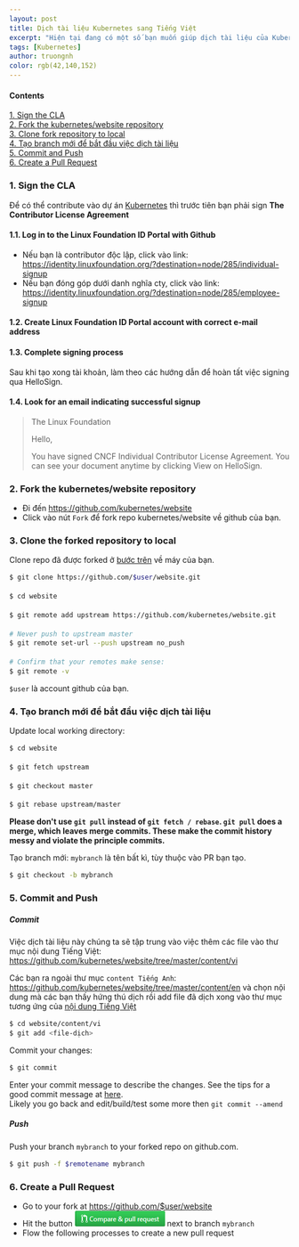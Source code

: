 ```yaml
---
layout: post
title: Dịch tài liệu Kubernetes sang Tiếng Việt
excerpt: "Hiện tại đang có một số bạn muốn giúp dịch tài liệu của Kubernetes sang Tiếng Việt. K8s là dự án mã nguồn mở nên các hoạt động này là từ phía cộng đồng. Bạn nào có hứng thú với việc contribute thì đọc hướng dẫn này nhé."
tags: [Kubernetes]
author: truongnh
color: rgb(42,140,152)
---
```


#### Contents

<!-- MarkdownTOC -->
[1. Sign the CLA](#-sign-the-cla)  
[2. Fork the kubernetes/website repository](#-fork-a-repository)  
[3. Clone fork repository to local](#-clone-fork-repository-to-local)  
[4. Tạo branch mới để bắt đầu việc dịch tài liệu](#-create-a-branch)  
[5. Commit and Push](#-commit)   
[6. Create a Pull Request](#-create-a-pull-request)   
<!-- /MarkdownTOC -->

<a name="-sign-the-cla"><a/>
### 1. Sign the CLA

Để có thể contribute vào dự án [Kubernetes](https://github.com/kubernetes/) thì trước tiên bạn phải sign **The Contributor License Agreement**  

#### 1.1. Log in to the Linux Foundation ID Portal with Github

- Nếu bạn là contributor độc lập, click vào link: https://identity.linuxfoundation.org/?destination=node/285/individual-signup
- Nếu bạn đóng góp dưới danh nghĩa cty, click vào link: https://identity.linuxfoundation.org/?destination=node/285/employee-signup

#### 1.2. Create Linux Foundation ID Portal account with correct e-mail address

#### 1.3. Complete signing process

Sau khi tạo xong tài khoản, làm theo các hướng dẫn để hoàn tất việc signing qua HelloSign.

#### 1.4. Look for an email indicating successful signup

> The Linux Foundation
> 
> Hello,
> 
> You have signed CNCF Individual Contributor License Agreement. You can see your document anytime by clicking View on HelloSign.
> 

<a name="-fork-a-repository"><a/>
### 2. Fork the kubernetes/website repository
* Đi đến https://github.com/kubernetes/website
* Click vào nút `Fork` để fork repo kubernetes/website về github của bạn.


<a name="-clone-fork-repository-to-local"><a/>
### 3. Clone the forked repository to local

Clone repo đã được forked ở [bước trên](#-fork-a-repository) về máy của bạn.
```sh
$ git clone https://github.com/$user/website.git

$ cd website

$ git remote add upstream https://github.com/kubernetes/website.git

# Never push to upstream master
$ git remote set-url --push upstream no_push

# Confirm that your remotes make sense:
$ git remote -v
```
`$user` là account github của bạn.

<a name="-create-a-branch"><a/>
### 4. Tạo branch mới để bắt đầu việc dịch tài liệu

Update local working directory:

```sh
$ cd website

$ git fetch upstream

$ git checkout master

$ git rebase upstream/master
```

**Please don't use `git pull` instead of `git fetch / rebase`. `git pull` does a merge, which leaves merge commits. These make the commit history messy and violate the principle commits.**

Tạo branch mới: `mybranch` là tên bất kì, tùy thuộc vào PR bạn tạo.
```sh
$ git checkout -b mybranch
```

<a name="-commit"><a/>
### 5. Commit and Push

##### Commit

Việc dịch tài liệu này chúng ta sẽ tập trung vào việc thêm các file vào thư mục nội dung Tiếng Việt: https://github.com/kubernetes/website/tree/master/content/vi

Các bạn ra ngoài thư mục `content Tiếng Anh`: https://github.com/kubernetes/website/tree/master/content/en và chọn nội dung mà các bạn thấy hứng thú dịch rồi add file đã dịch xong vào thư mục tương ứng của [nội dung Tiếng Việt](https://github.com/kubernetes/website/tree/master/content/vi)

```sh
$ cd website/content/vi
$ git add <file-dịch>
```
Commit your changes:
```sh
$ git commit
```
Enter your commit message to describe the changes. See the tips for a good commit message at [here](https://chris.beams.io/posts/git-commit/).  
Likely you go back and edit/build/test some more then `git commit --amend`

##### Push

Push your branch `mybranch` to your forked repo on github.com.
```sh
$ git push -f $remotename mybranch
```

<a name="-create-a-pull-request"><a/>
### 6. Create a Pull Request

- Go to your fork at https://github.com/$user/website
- Hit the button ![PR](/static/img/github/compare-pullrequest) next to branch `mybranch`
- Flow the following processes to create a new pull request

